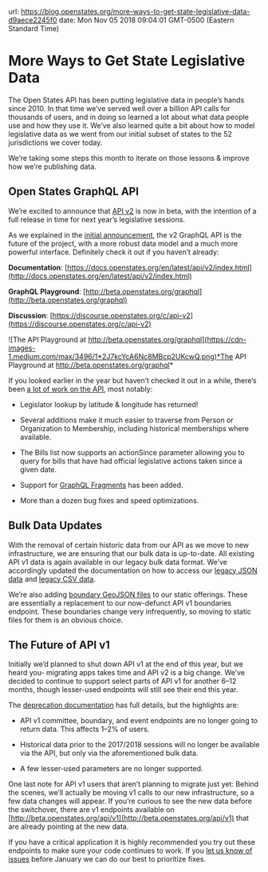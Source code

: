 url: https://blog.openstates.org/more-ways-to-get-state-legislative-data-d9aece2245f0
date: Mon Nov 05 2018 09:04:01 GMT-0500 (Eastern Standard Time)


# More Ways to Get State Legislative Data

The Open States API has been putting legislative data in people’s hands since 2010. In that time we’ve served well over a billion API calls for thousands of users, and in doing so learned a lot about what data people use and how they use it. We’ve also learned quite a bit about how to model legislative data as we went from our initial subset of states to the 52 jurisdictions we cover today.

We’re taking some steps this month to iterate on those lessons & improve how we’re publishing data.

## Open States GraphQL API

We’re excited to announce that [API v2](http://docs.openstates.org/en/latest/api/v2/index.html) is now in beta, with the intention of a full release in time for next year’s legislative sessions.

As we explained in the [initial announcement](https://blog.openstates.org/introducing-the-upcoming-open-states-graphql-api-838f9d023868?source=collection_home---5------8---------------------), the v2 GraphQL API is the future of the project, with a more robust data model and a much more powerful interface. Definitely check it out if you haven’t already:

**Documentation**: [https://docs.openstates.org/en/latest/api/v2/index.html](http://docs.openstates.org/en/latest/api/v2/index.html)

**GraphQL Playground**: [http://beta.openstates.org/graphql](http://beta.openstates.org/graphql)

**Discussion**: [https://discourse.openstates.org/c/api-v2](https://discourse.openstates.org/c/api-v2)

![The API Playground at http://beta.openstates.org/graphql](https://cdn-images-1.medium.com/max/3496/1*2J7kcYcA6Nc8MBcp2UKcwQ.png)*The API Playground at http://beta.openstates.org/graphql*

If you looked earlier in the year but haven’t checked it out in a while, there’s been [a lot of work on the API](http://docs.openstates.org/en/latest/api/v2/changelog.html), most notably:

* Legislator lookup by latitude & longitude has returned!

* Several additions make it much easier to traverse from Person or Organization to Membership, including historical memberships where available.

* The Bills list now supports an actionSince parameter allowing you to query for bills that have had official legislative actions taken since a given date.

* Support for [GraphQL Fragments](https://graphql.org/learn/queries/#fragments) has been added.

* More than a dozen bug fixes and speed optimizations.

## Bulk Data Updates

With the removal of certain historic data from our API as we move to new infrastructure, we are ensuring that our bulk data is up-to-date. All existing API v1 data is again available in our legacy bulk data format. We’ve accordingly updated the documentation on how to access our [legacy JSON data](https://docs.openstates.org/en/latest/data/legacy-json.html) and [legacy CSV data](https://docs.openstates.org/en/latest/data/legacy-csv.html).

We’re also adding [boundary GeoJSON files](https://docs.openstates.org/en/latest/data/boundaries.html) to our static offerings. These are essentially a replacement to our now-defunct API v1 boundaries endpoint. These boundaries change very infrequently, so moving to static files for them is an obvious choice.

## The Future of API v1

Initially we’d planned to shut down API v1 at the end of this year, but we heard you- migrating apps takes time and API v2 is a big change. We’ve decided to continue to support select parts of API v1 for another 6–12 months, though lesser-used endpoints will still see their end this year.

The [deprecation documentation](http://docs.openstates.org/en/latest/api/index.html#deprecation) has full details, but the highlights are:

* API v1 committee, boundary, and event endpoints are no longer going to return data. This affects 1–2% of users.

* Historical data prior to the 2017/2018 sessions will no longer be available via the API, but only via the aforementioned bulk data.

* A few lesser-used parameters are no longer supported.

One last note for API v1 users that aren’t planning to migrate just yet: Behind the scenes, we’ll actually be moving v1 calls to our new infrastructure, so a few data changes will appear. If you’re curious to see the new data before the switchover, there are v1 endpoints available on [http://beta.openstates.org/api/v1](http://beta.openstates.org/api/v1) that are already pointing at the new data.

If you have a critical application it is highly recommended you try out these endpoints to make sure your code continues to work. If you [let us know of issues](https://discourse.openstates.org) before January we can do our best to prioritize fixes.
